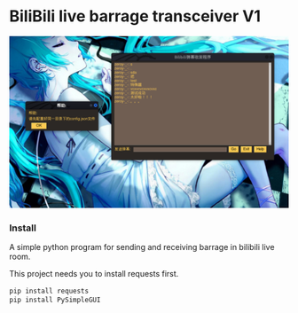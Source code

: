 # BiliBili live barrage transceiver V1

![screenshot](https://github.com/zeroy0410/BiliBili-live-barrage-transceiver/blob/main/src/screenshot.png)

### Install
A simple python program for sending and receiving barrage in bilibili live room.

This project needs you to install requests first.
```
pip install requests
pip install PySimpleGUI
```